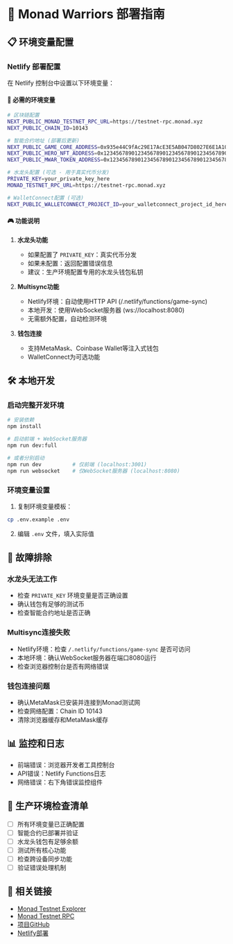 # 🚀 Monad Warriors 部署指南

## 📋 环境变量配置

### Netlify 部署配置

在 Netlify 控制台中设置以下环境变量：

#### 🔑 必需的环境变量

```bash
# 区块链配置
NEXT_PUBLIC_MONAD_TESTNET_RPC_URL=https://testnet-rpc.monad.xyz
NEXT_PUBLIC_CHAIN_ID=10143

# 智能合约地址 (部署后更新)
NEXT_PUBLIC_GAME_CORE_ADDRESS=0x935e44C9fAc29E17AcE3E5AB047D8027E6E1A101
NEXT_PUBLIC_HERO_NFT_ADDRESS=0x1234567890123456789012345678901234567890
NEXT_PUBLIC_MWAR_TOKEN_ADDRESS=0x1234567890123456789012345678901234567890

# 水龙头配置 (可选 - 用于真实代币分发)
PRIVATE_KEY=your_private_key_here
MONAD_TESTNET_RPC_URL=https://testnet-rpc.monad.xyz

# WalletConnect配置 (可选)
NEXT_PUBLIC_WALLETCONNECT_PROJECT_ID=your_walletconnect_project_id_here
```

#### 🎮 功能说明

1. **水龙头功能**
   - 如果配置了 `PRIVATE_KEY`：真实代币分发
   - 如果未配置：返回配置错误信息
   - 建议：生产环境配置专用的水龙头钱包私钥

2. **Multisync功能**
   - Netlify环境：自动使用HTTP API (/.netlify/functions/game-sync)
   - 本地开发：使用WebSocket服务器 (ws://localhost:8080)
   - 无需额外配置，自动检测环境

3. **钱包连接**
   - 支持MetaMask、Coinbase Wallet等注入式钱包
   - WalletConnect为可选功能

## 🛠️ 本地开发

### 启动完整开发环境

```bash
# 安装依赖
npm install

# 启动前端 + WebSocket服务器
npm run dev:full

# 或者分别启动
npm run dev          # 仅前端 (localhost:3001)
npm run websocket    # 仅WebSocket服务器 (localhost:8080)
```

### 环境变量设置

1. 复制环境变量模板：
```bash
cp .env.example .env
```

2. 编辑 `.env` 文件，填入实际值

## 🔧 故障排除

### 水龙头无法工作
- 检查 `PRIVATE_KEY` 环境变量是否正确设置
- 确认钱包有足够的测试币
- 检查智能合约地址是否正确

### Multisync连接失败
- Netlify环境：检查 `/.netlify/functions/game-sync` 是否可访问
- 本地环境：确认WebSocket服务器在端口8080运行
- 检查浏览器控制台是否有网络错误

### 钱包连接问题
- 确认MetaMask已安装并连接到Monad测试网
- 检查网络配置：Chain ID 10143
- 清除浏览器缓存和MetaMask缓存

## 📊 监控和日志

- 前端错误：浏览器开发者工具控制台
- API错误：Netlify Functions日志
- 网络错误：右下角错误监控组件

## 🎯 生产环境检查清单

- [ ] 所有环境变量已正确配置
- [ ] 智能合约已部署并验证
- [ ] 水龙头钱包有足够余额
- [ ] 测试所有核心功能
- [ ] 检查跨设备同步功能
- [ ] 验证错误处理机制

## 🔗 相关链接

- [Monad Testnet Explorer](https://testnet.monadexplorer.com)
- [Monad Testnet RPC](https://testnet-rpc.monad.xyz)
- [项目GitHub](https://github.com/bble/Monad-Warriors)
- [Netlify部署](https://monad-warriors.netlify.app)
